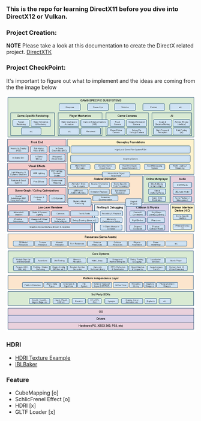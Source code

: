 ### This is the repo for learning DirectX11 before you dive into DirectX12 or Vulkan.

### Project Creation:
**NOTE** Please take a look at this documentation to create the DirectX related project. 
[DirectXTK](https://github.com/microsoft/DirectXTK/wiki/The-basic-game-loop)

### Project CheckPoint:
It's important to figure out what to implement and the ideas are coming from the the image below 

![alt text](Misc/jaKUP.png)

### HDRI
* [HDRI Texture Example](https://ambientcg.com/view?id=DaySkyHDRI013B)
* [IBLBaker](https://github.com/derkreature/IBLBaker)

### Feature
* CubeMapping [o]
* SchlicFrenel Effect [o]
* HDRI [x]
* GLTF Loader [x]
